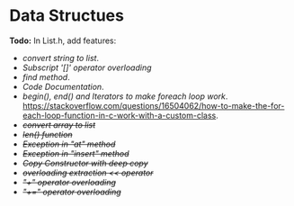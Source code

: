 # Data Structues

**Todo:** In List.h, add features:
* *convert string to list*.
* *Subscript '[]' operator overloading*
* *find method*.
* *Code Documentation*.
* *begin(), end() and Iterators to make foreach loop work*. https://stackoverflow.com/questions/16504062/how-to-make-the-for-each-loop-function-in-c-work-with-a-custom-class.
* ~~*convert array to list*~~
* ~~*len() function*~~
* ~~*Exception in "at" method*~~
* ~~*Exception in "insert" method*~~
* ~~*Copy Constructor with deep copy*~~
* ~~*overloading extraction << operator*~~
* ~~*"+" operator overloading*~~
* ~~*"+=" operator overloading*~~